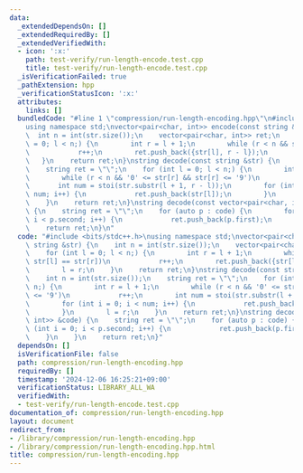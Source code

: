 ```yaml
---
data:
  _extendedDependsOn: []
  _extendedRequiredBy: []
  _extendedVerifiedWith:
  - icon: ':x:'
    path: test-verify/run-length-encode.test.cpp
    title: test-verify/run-length-encode.test.cpp
  _isVerificationFailed: true
  _pathExtension: hpp
  _verificationStatusIcon: ':x:'
  attributes:
    links: []
  bundledCode: "#line 1 \"compression/run-length-encoding.hpp\"\n#include <bits/stdc++.h>\n\
    using namespace std;\nvector<pair<char, int>> encode(const string &str) {\n  \
    \  int n = int(str.size());\n    vector<pair<char, int>> ret;\n    for (int l\
    \ = 0; l < n;) {\n        int r = l + 1;\n        while (r < n && str[l] == str[r])\n\
    \            r++;\n        ret.push_back({str[l], r - l});\n        l = r;\n \
    \   }\n    return ret;\n}\nstring decode(const string &str) {\n    int n = int(str.size());\n\
    \    string ret = \"\";\n    for (int l = 0; l < n;) {\n        int r = l + 1;\n\
    \        while (r < n && '0' <= str[r] && str[r] <= '9')\n            r++;\n \
    \       int num = stoi(str.substr(l + 1, r - l));\n        for (int i = 0; i <\
    \ num; i++) {\n            ret.push_back(str[l]);\n        }\n        l = r;\n\
    \    }\n    return ret;\n}\nstring decode(const vector<pair<char, int>> &code)\
    \ {\n    string ret = \"\";\n    for (auto p : code) {\n        for (int i = 0;\
    \ i < p.second; i++) {\n            ret.push_back(p.first);\n        }\n    }\n\
    \    return ret;\n}\n"
  code: "#include <bits/stdc++.h>\nusing namespace std;\nvector<pair<char, int>> encode(const\
    \ string &str) {\n    int n = int(str.size());\n    vector<pair<char, int>> ret;\n\
    \    for (int l = 0; l < n;) {\n        int r = l + 1;\n        while (r < n &&\
    \ str[l] == str[r])\n            r++;\n        ret.push_back({str[l], r - l});\n\
    \        l = r;\n    }\n    return ret;\n}\nstring decode(const string &str) {\n\
    \    int n = int(str.size());\n    string ret = \"\";\n    for (int l = 0; l <\
    \ n;) {\n        int r = l + 1;\n        while (r < n && '0' <= str[r] && str[r]\
    \ <= '9')\n            r++;\n        int num = stoi(str.substr(l + 1, r - l));\n\
    \        for (int i = 0; i < num; i++) {\n            ret.push_back(str[l]);\n\
    \        }\n        l = r;\n    }\n    return ret;\n}\nstring decode(const vector<pair<char,\
    \ int>> &code) {\n    string ret = \"\";\n    for (auto p : code) {\n        for\
    \ (int i = 0; i < p.second; i++) {\n            ret.push_back(p.first);\n    \
    \    }\n    }\n    return ret;\n}"
  dependsOn: []
  isVerificationFile: false
  path: compression/run-length-encoding.hpp
  requiredBy: []
  timestamp: '2024-12-06 16:25:21+09:00'
  verificationStatus: LIBRARY_ALL_WA
  verifiedWith:
  - test-verify/run-length-encode.test.cpp
documentation_of: compression/run-length-encoding.hpp
layout: document
redirect_from:
- /library/compression/run-length-encoding.hpp
- /library/compression/run-length-encoding.hpp.html
title: compression/run-length-encoding.hpp
---
```

